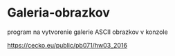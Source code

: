 # Galeria-obrazkov
program na vytvorenie galerie ASCII obrazkov v konzole 

https://cecko.eu/public/pb071/hw03_2016
